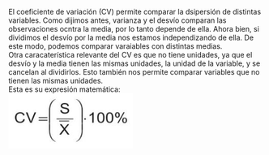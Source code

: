 El coeficiente de variación (CV) permite comparar la dsipersión de distintas variables. Como dijimos antes, varianza y el desvío comparan las observaciones ocntra la media, por lo tanto depende de ella. Ahora bien, si dividimos el desvío por la media nos estamos independizando de ella. De este modo, podemos comparar varaiables con distintas medias.<br>
Otra caracaterística relevante del CV es que no tiene unidades, ya que el desvío y la media tienen las mismas unidades, la unidad de la variable, y se cancelan al dividirlos. Esto también nos permite comparar variables que no tienen las mismas unidades.<br>
Esta es su expresión matemática:<br>
<img src="https://raw.githubusercontent.com/dh-mumuki/mumuki-guia-text-estadistica-1-estadistica-descriptiva/master/assets/cv_1541118105894.JPG" alt="cv_1541118105894.JPG" width="auto" height="auto">